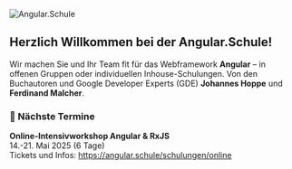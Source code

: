 ![Angular.Schule](https://github.com/angular-schule/.github/assets/1683147/584edf3c-3836-44ec-9af7-629542b55778)

## Herzlich Willkommen bei der Angular.Schule!
Wir machen Sie und Ihr Team fit für das Webframework **Angular** – in offenen Gruppen oder individuellen Inhouse-Schulungen. Von den Buchautoren und Google Developer Experts (GDE) **Johannes Hoppe** und **Ferdinand Malcher**.

### 📅 Nächste Termine

**Online-Intensivworkshop Angular & RxJS**<br>
14.-21. Mai 2025 (6 Tage)<br>
Tickets und Infos: https://angular.schule/schulungen/online

